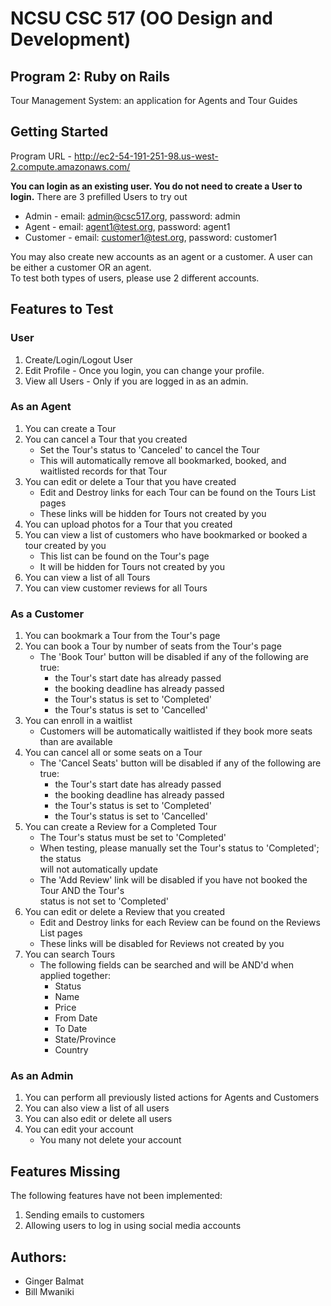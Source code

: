 NCSU CSC 517 (OO Design and Development)
========================================
## Program 2: Ruby on Rails


Tour Management System: an application for Agents and Tour Guides

Getting Started
---
Program URL - http://ec2-54-191-251-98.us-west-2.compute.amazonaws.com/

**You can login as an existing user. You do not need to create a User to login.** There are 3 prefilled Users to try out
- Admin - email: admin@csc517.org, password: admin
- Agent - email: agent1@test.org, password: agent1
- Customer - email: customer1@test.org, password: customer1

You may also create new accounts as an agent or a customer. A user can be either a customer OR an agent.  
To test both types of users, please use 2 different accounts.

Features to Test
---

### User
1. Create/Login/Logout User
2. Edit Profile - Once you login, you can change your profile.
3. View all Users - Only if you are logged in as an admin.

### As an Agent
1. You can create a Tour  
2. You can cancel a Tour that you created  
    - Set the Tour's status to 'Canceled' to cancel the Tour  
    - This will automatically remove all bookmarked, booked, and waitlisted records for that Tour  
3. You can edit or delete a Tour that you have created  
    - Edit and Destroy links for each Tour can be found on the Tours List pages  
    - These links will be hidden for Tours not created by you
4. You can upload photos for a Tour that you created    
5. You can view a list of customers who have bookmarked or booked a tour created by you  
    - This list can be found on the Tour's page  
    - It will be hidden for Tours not created by you  
6. You can view a list of all Tours  
7. You can view customer reviews for all Tours  
### As a Customer
1. You can bookmark a Tour from the Tour's page  
2. You can book a Tour by number of seats from the Tour's page    
    - The 'Book Tour' button will be disabled if any of the following are true:  
      - the Tour's start date has already passed  
      - the booking deadline has already passed  
      - the Tour's status is set to 'Completed'  
      - the Tour's status is set to 'Cancelled'  
3. You can enroll in a waitlist  
    - Customers will be automatically waitlisted if they book more seats than are available
4. You can cancel all or some seats on a Tour  
    - The 'Cancel Seats' button will be disabled if any of the following are true:  
      - the Tour's start date has already passed
      - the booking deadline has already passed  
      - the Tour's status is set to 'Completed'  
      - the Tour's status is set to 'Cancelled'
5. You can create a Review for a Completed Tour  
    - The Tour's status must be set to 'Completed'   
    - When testing, please manually set the Tour's status to 'Completed'; the status  
      will not automatically update  
    - The 'Add Review' link will be disabled if you have not booked the Tour AND the Tour's  
      status is not set to 'Completed'   
6. You can edit or delete a Review that you created  
    - Edit and Destroy links for each Review can be found on the Reviews List pages
    - These links will be disabled for Reviews not created by you
7. You can search Tours  
    - The following fields can be searched and will be AND'd when applied together:  
      - Status  
      - Name  
      - Price  
      - From Date  
      - To Date  
      - State/Province  
      - Country
### As an Admin
1. You can perform all previously listed actions for Agents and Customers  
2. You can also view a list of all users  
3. You can also edit or delete all users  
4. You can edit your account  
    - You many not delete your account

Features Missing
---
The following features have not been implemented:  
1. Sending emails to customers  
2. Allowing users to log in using social media accounts

Authors:
---
- Ginger Balmat
- Bill Mwaniki
